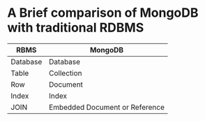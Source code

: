 # A Brief comparison of MongoDB with traditional RDBMS

|  RBMS  |           MongoDB             |
|--------|-------------------------------|
|Database|Database                       |
|Table   |Collection                     |
|Row     |Document                       |
|Index   |Index                          |
|JOIN    |Embedded Document or Reference |
